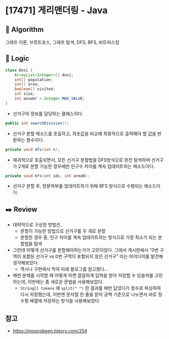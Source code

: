 # [17471] 게리맨더링 - Java

## :pushpin: **Algorithm**

그래프 이론, 브루트포스, 그래프 탐색, DFS, BFS, 비트마스킹

## :round_pushpin: **Logic**

```java
class Dosi {
    ArrayList<Integer>[] dosi;
    int[] population;
    int[] area;
    boolean[] visited;
    int size;
    int answer = Integer.MAX_VALUE;
}
```

- 선거구의 정보를 담당하는 클래스이다.

```java
public int searchDivision();
```

- 선거구 분할 메소드를 호출하고, 최솟값을 비교해 최종적으로 출력해야 할 값을 반환하는 함수이다.

```java
private void dfs(int n);
```

- 재귀적으로 호출되면서, 모든 선거구 분할법을 DFS방식으로 완전 탐색하며 선거구가 2개로 분할 가능한 경우에만 인구수 차이를 계속 업데이트하는 메소드이다.

```java
private void bfs(int idx, int areaN);
```

- 선거구 분할 후, 방문여부를 업데이트하기 위해 BFS 방식으로 수행되는 메소드이다.

## :black_nib: **Review**

- 대략적으로 구상한 방법은,
  - 분할이 가능한 방법으로 선거구를 두 개로 분할
  - 분할한 경우 중, 인구 차이를 계속 업데이트하는 방식으로 가장 최소가 되는 분할법을 탐색
- 그런데 어떻게 선거구를 분할해야하는가가 고민이었다. 그래서 게시판에서 "0번 구역이 포함된 선거구 vs 0번 구역이 포함되지 않은 선거구" 라는 아이디어를 발견해 생각해보았다.
  - 역시나 구현에서 막혀 아래 블로그를 참고했다...
- 매번 문제를 시작할 때 어떻게 하면 깔끔하게 입력을 받아 저장할 수 있을까를 고민하는데, 이번에는 좀 새로운 문법을 사용해보았다. 
  - `String[] tokens` 에 `split(" ")` 한 결과를 매번 담았다가 정수로 파싱하여 다시 저장했는데, 이번엔 문자열 한 줄을 받아 공백 기준으로 나누면서 바로 정수형 배열에 저장하는 방식을 사용해보았다.

## 참고
- https://moonsbeen.tistory.com/254